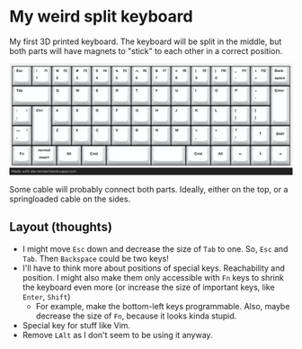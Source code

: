 # My weird split keyboard

My first 3D printed keyboard. The keyboard will be split in the middle, but both parts will have magnets to "stick" to each other in a correct position.

![keyboard](keyboard.png)


Some cable will probably connect both parts. Ideally, either on the top, or a springloaded cable on the sides.


## Layout (thoughts)

- I might move `Esc` down and decrease the size of `Tab` to one. So, `Esc` and `Tab`. Then `Backspace` could be two keys!
- I'll have to think more about positions of special keys. Reachability and position. I might also make them only accessible with `Fn` keys to shrink the keyboard even more (or increase the size of important keys, like `Enter`, `Shift`)
  - For example, make the bottom-left keys programmable. Also, maybe decrease the size of `Fn`, because it looks kinda stupid.
- Special key for stuff like Vim.
- Remove `LAlt` as I don't seem to be using it anyway.
